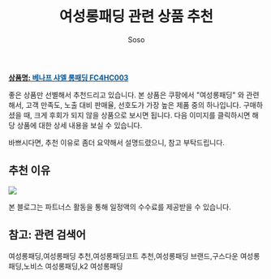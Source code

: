 ﻿---
layout: post
title:  "여성롱패딩 관련 상품 추천"
author: Soso
categories: [ 패션의류 ]
tags: [여성롱패딩,여성롱패딩 추천,여성롱패딩코트 추천,여성롱패딩 브랜드,구스다운 여성롱패딩,노비스 여성롱패딩,k2 여성롱패딩]
image: https://ads-partners.coupang.com/image1/mk1wgmgL6pWEA5zfmqKvmQvZ8FbUaVjqBZOefsVJG-UxkLhSnQfI1v6ozht4CFZFe6wX48R1XP6yFBZ-ocTj1zQiL5C-xbwGh1UJa7HKd2kYUA63_gu7ICJiZlV1KGGRC2umRM2UJP6FCntuYQc0WvpSFkbz4aECcE6IpXtLEMym9kKJ28K_zrBDnSKRW2PibwNvZNwy7yuHH1EFtCeP3w7D3bDI652jOIWTgCsJCXuyFhaRD8k6cvc-Q6Ex97zfzBL9wjkuqi9GFaCuB46-NisHD6tY0Lzn7XTEE7ylZqMi 
description: "쿠팡에서 여성롱패딩 관련 상품으로 가장 고객 선호도가 높은 제품 중 하나입니다."
---

<a href="https://link.coupang.com/re/AFFSDP?lptag=AF5673682&pageKey=6172954673&itemId=12062147777&vendorItemId=79334254537&traceid=V0-153-bc167555f4a40ed8&requestid=20231116175220579315319492&token=31850C%7CMIXED"><b>상품명: <font color='#01579B'>베나프 샤엘 롱패딩 FC4HC003</font></b></a>

좋은 상품만 선별해서 추천드리고 있습니다.
본 상품은 쿠팡에서 "여성롱패딩" 와 관련해서, 고객 만족도, 노출 대비 판매율, 선호도가 가장 높은 제품 중의 하나입니다.
구매하셨을 때, 크게 후회가 되지 않을 상품으로 보시면 됩니다. 
다음 이미지를 클릭하시면 해당 상품에 대한 상세 내용을 보실 수 있습니다.

바쁘시다면, 추천 이유로 좀더 요약해서 설명드렸으니, 참고 부탁드립니다.

## 추천 이유 

<a href="https://link.coupang.com/re/AFFSDP?lptag=AF5673682&pageKey=6172954673&itemId=12062147777&vendorItemId=79334254537&traceid=V0-153-bc167555f4a40ed8&requestid=20231116175220579315319492&token=31850C%7CMIXED"><img src="http://image1.coupangcdn.com/image/vendor_inventory/1596/bb128c949c5d8a0e077bb20dd5e10428780cfd026b6a546f11bd1bcc2f26.jpg"></a> 

본 블로그는 파트너스 활동을 통해 일정액의 수수료를 제공받을 수 있습니다.

## 참고: 관련 검색어    
여성롱패딩,여성롱패딩 추천,여성롱패딩코트 추천,여성롱패딩 브랜드,구스다운 여성롱패딩,노비스 여성롱패딩,k2 여성롱패딩